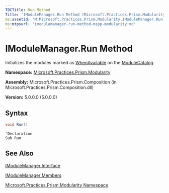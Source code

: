 ```yaml
---
TOCTitle: Run Method
Title: 'IModuleManager.Run Method (Microsoft.Practices.Prism.Modularity)'
ms:assetid: 'M:Microsoft.Practices.Prism.Modularity.IModuleManager.Run'
ms:mtpsurl: 'imodulemanager-run-method-mspp-modularity.md'
---
```


# IModuleManager.Run Method

Initializes the modules marked as [WhenAvailable](initializationmode-enumeration-mspp-modularity) on the [ModuleCatalog](modulecatalog-class-mspp-modularity).

**Namespace:** [Microsoft.Practices.Prism.Modularity](mspp-modularity-namespace)

**Assembly:** Microsoft.Practices.Prism.Composition (in Microsoft.Practices.Prism.Composition.dll)

**Version:** 5.0.0.0 (5.0.0.0)

## Syntax

```C#
void Run()
```

```VB
'Declaration
Sub Run
```

## See Also
[IModuleManager Interface](imodulemanager-interface-mspp-modularity)

[IModuleManager Members](imodulemanager-members-mspp-modularity)

[Microsoft.Practices.Prism.Modularity Namespace](mspp-modularity-namespace)
